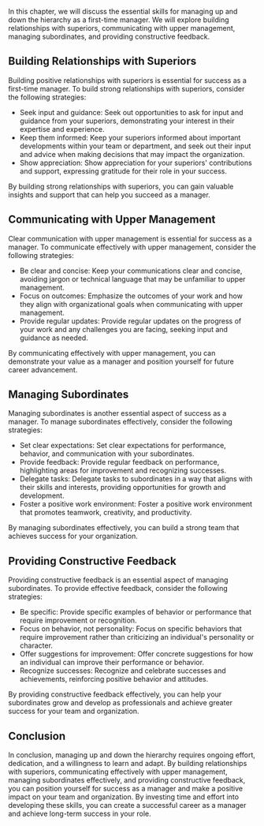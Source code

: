 
In this chapter, we will discuss the essential skills for managing up and down the hierarchy as a first-time manager. We will explore building relationships with superiors, communicating with upper management, managing subordinates, and providing constructive feedback.

Building Relationships with Superiors
-------------------------------------

Building positive relationships with superiors is essential for success as a first-time manager. To build strong relationships with superiors, consider the following strategies:

* Seek input and guidance: Seek out opportunities to ask for input and guidance from your superiors, demonstrating your interest in their expertise and experience.
* Keep them informed: Keep your superiors informed about important developments within your team or department, and seek out their input and advice when making decisions that may impact the organization.
* Show appreciation: Show appreciation for your superiors' contributions and support, expressing gratitude for their role in your success.

By building strong relationships with superiors, you can gain valuable insights and support that can help you succeed as a manager.

Communicating with Upper Management
-----------------------------------

Clear communication with upper management is essential for success as a manager. To communicate effectively with upper management, consider the following strategies:

* Be clear and concise: Keep your communications clear and concise, avoiding jargon or technical language that may be unfamiliar to upper management.
* Focus on outcomes: Emphasize the outcomes of your work and how they align with organizational goals when communicating with upper management.
* Provide regular updates: Provide regular updates on the progress of your work and any challenges you are facing, seeking input and guidance as needed.

By communicating effectively with upper management, you can demonstrate your value as a manager and position yourself for future career advancement.

Managing Subordinates
---------------------

Managing subordinates is another essential aspect of success as a manager. To manage subordinates effectively, consider the following strategies:

* Set clear expectations: Set clear expectations for performance, behavior, and communication with your subordinates.
* Provide feedback: Provide regular feedback on performance, highlighting areas for improvement and recognizing successes.
* Delegate tasks: Delegate tasks to subordinates in a way that aligns with their skills and interests, providing opportunities for growth and development.
* Foster a positive work environment: Foster a positive work environment that promotes teamwork, creativity, and productivity.

By managing subordinates effectively, you can build a strong team that achieves success for your organization.

Providing Constructive Feedback
-------------------------------

Providing constructive feedback is an essential aspect of managing subordinates. To provide effective feedback, consider the following strategies:

* Be specific: Provide specific examples of behavior or performance that require improvement or recognition.
* Focus on behavior, not personality: Focus on specific behaviors that require improvement rather than criticizing an individual's personality or character.
* Offer suggestions for improvement: Offer concrete suggestions for how an individual can improve their performance or behavior.
* Recognize successes: Recognize and celebrate successes and achievements, reinforcing positive behavior and attitudes.

By providing constructive feedback effectively, you can help your subordinates grow and develop as professionals and achieve greater success for your team and organization.

Conclusion
----------

In conclusion, managing up and down the hierarchy requires ongoing effort, dedication, and a willingness to learn and adapt. By building relationships with superiors, communicating effectively with upper management, managing subordinates effectively, and providing constructive feedback, you can position yourself for success as a manager and make a positive impact on your team and organization. By investing time and effort into developing these skills, you can create a successful career as a manager and achieve long-term success in your role.
